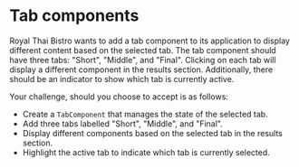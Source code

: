 # Tab components

Royal Thai Bistro wants to add a tab component to its application to display different content based on the selected tab. The tab component should have three tabs: "Short", "Middle", and "Final". Clicking on each tab will display a different component in the results section. Additionally, there should be an indicator to show which tab is currently active.

Your challenge, should you choose to accept is as follows:

- Create a `TabComponent` that manages the state of the selected tab.
- Add three tabs labelled "Short", "Middle", and "Final".
- Display different components based on the selected tab in the results section.
- Highlight the active tab to indicate which tab is currently selected.
